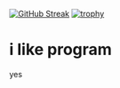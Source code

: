 [![GitHub Streak](https://streak-stats.demolab.com/?user=dawc17)](https://git.io/streak-stats)
[![trophy](https://github-profile-trophy.vercel.app/?username=dawc17&theme=dark)](https://github.com/ryo-ma/github-profile-trophy)

# i like program
yes
